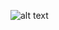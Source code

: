 ![alt text](https://sun9-66.userapi.com/impg/X_SWdSoOXm-baid7r8kvtiNlVteaCmWABFkYYw/nOx-n_mtvPI.jpg?size=687x898&quality=96&sign=806ea87d0d35c87d906327d1ae40aa0c&type=album)
